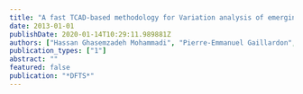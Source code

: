 ```yaml
---
title: "A fast TCAD-based methodology for Variation analysis of emerging nano-devices"
date: 2013-01-01
publishDate: 2020-01-14T10:29:11.989881Z
authors: ["Hassan Ghasemzadeh Mohammadi", "Pierre-Emmanuel Gaillardon", "Majid Yazdani", "Giovanni De Micheli"]
publication_types: ["1"]
abstract: ""
featured: false
publication: "*DFTS*"
---
```


